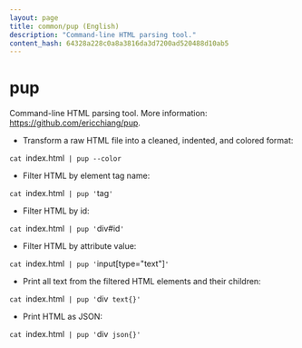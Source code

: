 ```yaml
---
layout: page
title: common/pup (English)
description: "Command-line HTML parsing tool."
content_hash: 64328a228c0a8a3816da3d7200ad520488d10ab5
---
```

# pup

Command-line HTML parsing tool.
More information: <https://github.com/ericchiang/pup>.

- Transform a raw HTML file into a cleaned, indented, and colored format:

`cat `<span class="tldr-var badge badge-pill bg-dark-lm bg-white-dm text-white-lm text-dark-dm font-weight-bold">index.html</span>` | pup --color`

- Filter HTML by element tag name:

`cat `<span class="tldr-var badge badge-pill bg-dark-lm bg-white-dm text-white-lm text-dark-dm font-weight-bold">index.html</span>` | pup '`<span class="tldr-var badge badge-pill bg-dark-lm bg-white-dm text-white-lm text-dark-dm font-weight-bold">tag</span>`'`

- Filter HTML by id:

`cat `<span class="tldr-var badge badge-pill bg-dark-lm bg-white-dm text-white-lm text-dark-dm font-weight-bold">index.html</span>` | pup '`<span class="tldr-var badge badge-pill bg-dark-lm bg-white-dm text-white-lm text-dark-dm font-weight-bold">div#id</span>`'`

- Filter HTML by attribute value:

`cat `<span class="tldr-var badge badge-pill bg-dark-lm bg-white-dm text-white-lm text-dark-dm font-weight-bold">index.html</span>` | pup '`<span class="tldr-var badge badge-pill bg-dark-lm bg-white-dm text-white-lm text-dark-dm font-weight-bold">input[type="text"]</span>`'`

- Print all text from the filtered HTML elements and their children:

`cat `<span class="tldr-var badge badge-pill bg-dark-lm bg-white-dm text-white-lm text-dark-dm font-weight-bold">index.html</span>` | pup '`<span class="tldr-var badge badge-pill bg-dark-lm bg-white-dm text-white-lm text-dark-dm font-weight-bold">div</span>` text{}'`

- Print HTML as JSON:

`cat `<span class="tldr-var badge badge-pill bg-dark-lm bg-white-dm text-white-lm text-dark-dm font-weight-bold">index.html</span>` | pup '`<span class="tldr-var badge badge-pill bg-dark-lm bg-white-dm text-white-lm text-dark-dm font-weight-bold">div</span>` json{}'`
